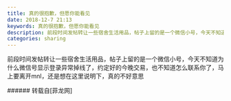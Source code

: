 ```yaml
---
title: 真的很抱歉，但愿你能看见
date: 2018-12-7 21:13
keywords: 真的很抱歉，但愿你能看见
description: 前段时间发帖转让一些宿舍生活用品，帖子上留的是一个微信小号，今天不知道为什么微信号显示登录异常掉线了，约定好的今晚交易，也不知道怎么联系你了，马上要离开mnl，还是想在这里说明下，真的不好意思
categories: sharing
---
```

<td class="t_f" id="postmessage_2427485">

前段时间发帖转让一些宿舍生活用品，帖子上留的是一个微信小号，今天不知道为什么微信号显示登录异常掉线了，约定好的今晚交易，也不知道怎么联系你了，马上要离开mnl，还是想在这里说明下，真的不好意思<br/>
</td>
###### 转载自[菲龙网]